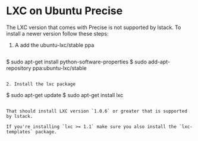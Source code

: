 # LXC on Ubuntu Precise

The LXC version that comes with Precise is not supported by lstack. To install a newer version follow these steps:

1. A add the ubuntu-lxc/stable ppa

   ```
$ sudo apt-get install python-software-properties
$ sudo add-apt-repository ppa:ubuntu-lxc/stable
```

2. Install the lxc package

   ```
$ sudo apt-get update
$ sudo apt-get install lxc
```

That should install LXC version `1.0.6` or greater that is supported by lstack.

If you're installing `lxc >= 1.1` make sure you also install the `lxc-templates` package.
